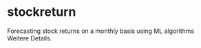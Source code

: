 # stockreturn
Forecasting stock returns on a monthly basis using ML algorithms <br>
Weitere Details.
